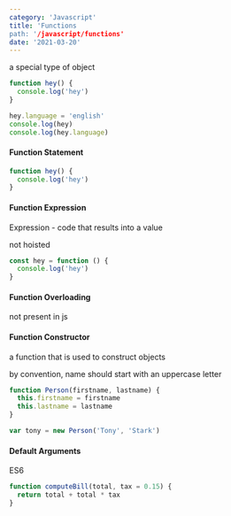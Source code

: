 ```yaml
---
category: 'Javascript'
title: 'Functions
path: '/javascript/functions'
date: '2021-03-20'
---
```


a special type of object

```javascript
function hey() {
  console.log('hey')
}

hey.language = 'english'
console.log(hey)
console.log(hey.language)
```

#### Function Statement

```javascript
function hey() {
  console.log('hey')
}
```

#### Function Expression

Expression - code that results into a value

not hoisted

```javascript
const hey = function () {
  console.log('hey')
}
```

#### Function Overloading

not present in js

#### Function Constructor

a function that is used to construct objects

by convention, name should start with an uppercase letter

```javascript
function Person(firstname, lastname) {
  this.firstname = firstname
  this.lastname = lastname
}

var tony = new Person('Tony', 'Stark')
```

#### Default Arguments

ES6

```javascript
function computeBill(total, tax = 0.15) {
  return total + total * tax
}
```
